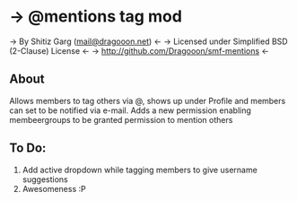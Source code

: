 # -> @mentions tag mod
-> By Shitiz Garg (mail@dragooon.net) <-
-> Licensed under Simplified BSD (2-Clause) License <-
-> http://github.com/Dragooon/smf-mentions <-

## About

Allows members to tag others via @<username>, shows up under Profile and members can set to be notified via e-mail. Adds a new permission enabling membeergroups to be granted permission to mention others

## To Do:

1. Add active dropdown while tagging members to give username suggestions
2. Awesomeness :P